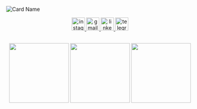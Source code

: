 ![Card Name](https://cardivo.vercel.app/api?name=Mirza%20Maulana%20Azmi&description=I'am%20a%20passionate%20DevOps%20Engineer%20from%20Indonesia&image=https://avatars.githubusercontent.com/u/55909176?v=4&linkedin=Mirza%20Maulana%20Azmi&instagram=neilsamaa&github=neilsamaa&pattern=floatingCogs&colorPattern=%23eaeaea&backgroundColor=%23ecf0f1)

<!-- [![Typing SVG](https://readme-typing-svg.demolab.com/?lines=First+line+of+text;Second+line+of+text)](https://git.io/typing-svg) -->

<div align="center">
  <a href="https://www.instagram.com/neilsamaa/" target="_blank">
    <img src="https://img.shields.io/static/v1?message=Instagram&logo=instagram&label=&color=E4405F&logoColor=white&labelColor=&style=for-the-badge" height="35" alt="instagram logo"  />
  </a>
  <a href="mailto:mirzamaulanaazmi@gmail.com" target="_blank">
    <img src="https://img.shields.io/static/v1?message=Gmail&logo=gmail&label=&color=D14836&logoColor=white&labelColor=&style=for-the-badge" height="35" alt="gmail logo"  />
  </a>
  <a href="https://www.linkedin.com/in/mirza-maulana-azmi/" target="_blank">
    <img src="https://img.shields.io/static/v1?message=LinkedIn&logo=linkedin&label=&color=0077B5&logoColor=white&labelColor=&style=for-the-badge" height="35" alt="linkedin logo"  />
  <a href="https://t.me/neilsamaa" target="_blank">
    <img src="https://img.shields.io/static/v1?message=Telegram&logo=telegram&label=&color=2CA5E0&logoColor=white&labelColor=&style=for-the-badge" height="35" alt="telegram logo"  />
  </a>
</div>

<br>
    
<p align="center">
<img height="160em" src="https://github-readme-stats.vercel.app/api?username=neilsamaa&card_width=400&include_all_commits=true&count_private=true&layout=compact&theme=tokyonight&show_icons=true&hide_border=true" align = "center"/>
<img height="160em" src="https://github-readme-stats.vercel.app/api/top-langs?username=neilsamaa&layout=compact&card_width=400&langs_count=10&theme=tokyonight&hide_border=true" align = "center"/>
<img height="160em" src="https://github-readme-streak-stats.herokuapp.com/?user=neilsamaa&card_width=400&theme=dark&theme=tokyonight&hide_border=true" align = "center"/>

 </p>
